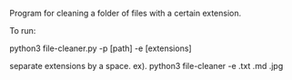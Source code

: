 Program for cleaning a folder of files with a certain extension.

To run:

python3 file-cleaner.py -p [path] -e [extensions]

separate extensions by a space. ex). python3 file-cleaner -e .txt .md .jpg
